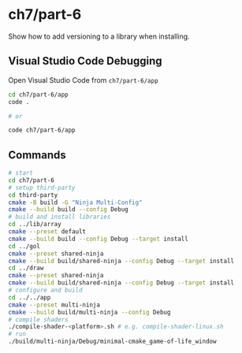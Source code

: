 # ch7/part-6

Show how to add versioning to a library when installing.

## Visual Studio Code Debugging

Open Visual Studio Code from `ch7/part-6/app`

```bash
cd ch7/part-6/app
code .

# or

code ch7/part-6/app
```

## Commands

```bash
# start
cd ch7/part-6
# setup third-party
cd third-party
cmake -B build -G "Ninja Multi-Config"
cmake --build build --config Debug
# build and install libraries
cd ../lib/array
cmake --preset default
cmake --build build --config Debug --target install
cd ../gol
cmake --preset shared-ninja
cmake --build build/shared-ninja --config Debug --target install
cd ../draw
cmake --preset shared-ninja
cmake --build build/shared-ninja --config Debug --target install
# configure and build
cd ../../app
cmake --preset multi-ninja
cmake --build build/multi-ninja --config Debug
# compile shaders
./compile-shader-<platform>.sh # e.g. compile-shader-linux.sh
# run
./build/multi-ninja/Debug/minimal-cmake_game-of-life_window
```
